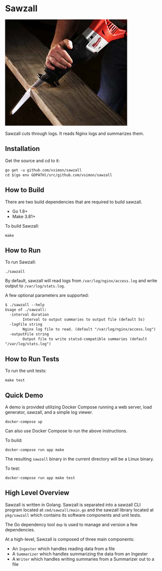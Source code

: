 # Sawzall

![Project](project.jpg)

Sawzall cuts through logs. It reads Nginx logs and summarizes them.

## Installation

Get the source and cd to it:

    go get -u github.com/vsimon/sawzall
    cd $(go env GOPATH)/src/github.com/vsimon/sawzall

## How to Build

There are two build dependencies that are required to build sawzall.

* Go 1.8+
* Make 3.81+

To build Sawzall:

    make

## How to Run

To run Sawzall:

    ./sawzall

By default, sawzall will read logs from `/var/log/nginx/access.log` and write
output to `/var/log/stats.log`.

A few optional parameters are supported:

    $ ./sawzall --help
    Usage of ./sawzall:
      -interval duration
            Interval to output summaries to output file (default 5s)
      -logFile string
            Nginx log file to read. (default "/var/log/nginx/access.log")
      -outputFile string
            Output file to write statsd-compatible summaries (default "/var/log/stats.log")

## How to Run Tests

To run the unit tests:

    make test

## Quick Demo

A demo is provided utilizing Docker Compose running a web server, load
generator, sawzall, and a simple log viewer.

    docker-compose up

Can also use Docker Compose to run the above instructions.

To build:

    docker-compose run app make

The resulting `sawzall` binary in the current directory will be a Linux binary.

To test:

    docker-compose run app make test


## High Level Overview

Sawzall is written in Golang. Sawzall is separated into a sawzall CLI program
located at `cmd/sawzall/main.go` and the sawzall library located at
`pkg/sawzall` which contains its software components and unit tests.

The Go dependency tool `dep` is used to manage and version a few dependencies.

At a high-level, Sawzall is composed of three main components:

* An `Ingester` which handles reading data from a file
* A `Summarizer` which handles summarizing the data from an Ingester
* A `Writer` which handles writing summaries from a Summarizer out to a file



